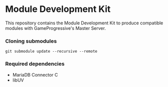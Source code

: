 # Module Development Kit

This repository contains the Module Development Kit to produce compatible modules with
GameProgressive's Master Server.

### Cloning submodules
```
git submodule update --recursive --remote
```

### Required dependencies
* MariaDB Connector C
* libUV
